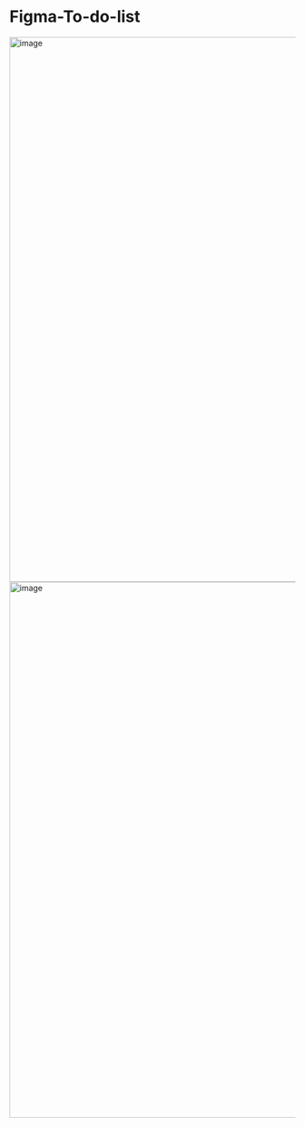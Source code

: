 # Figma-To-do-list
<img width="960" alt="image" src="https://user-images.githubusercontent.com/80145532/201096442-a3d2dfb6-2327-4edf-8d94-6e6687dcb7a2.png">
<img width="944" alt="image" src="https://user-images.githubusercontent.com/80145532/201096565-446fa260-3bff-4083-a617-c9fdc17a0058.png">
